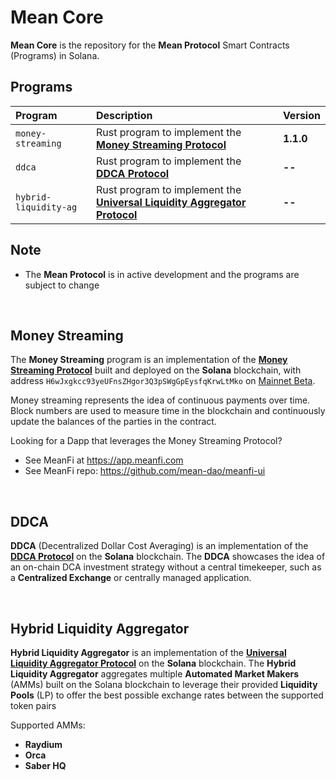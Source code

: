 # Mean Core

**Mean Core** is the repository for the **Mean Protocol** Smart Contracts (Programs) in Solana.

<h2>Programs</h2>

| Program | Description | Version
| :-- | :-- | :--|
| `money-streaming` | Rust program to implement the **[Money Streaming Protocol](https://docs.google.com/document/d/19W5V2B8eyFIocccgSP4orn6Wi1El07LQSyaT7yw6hMQ)** | **1.1.0** |
| `ddca` | Rust program to implement the **[DDCA Protocol]()** | **--** |
| `hybrid-liquidity-ag` | Rust program to implement the **[Universal Liquidity Aggregator Protocol]()** | **--**

<h2>Note</h2>

* The **Mean Protocol** is in active development and the programs are subject to change

<br/>
<h2>Money Streaming</h2>

The **Money Streaming** program is an implementation of the **[Money Streaming Protocol](https://docs.google.com/document/d/19W5V2B8eyFIocccgSP4orn6Wi1El07LQSyaT7yw6hMQ)** built and deployed on the **Solana** blockchain, with address `H6wJxgkcc93yeUFnsZHgor3Q3pSWgGpEysfqKrwLtMko` on [Mainnet Beta](https://explorer.solana.com/address/H6wJxgkcc93yeUFnsZHgor3Q3pSWgGpEysfqKrwLtMko).

Money streaming represents the idea of continuous payments over time. Block numbers are used to measure time in the blockchain and continuously update the balances of the parties in the contract.

Looking for a Dapp that leverages the Money Streaming Protocol?
* See MeanFi at https://app.meanfi.com
* See MeanFi repo: https://github.com/mean-dao/meanfi-ui

<br/>
<h2>DDCA</h2>

**DDCA** (Decentralized Dollar Cost Averaging) is an implementation of the **[DDCA Protocol]()** on the **Solana** blockchain.
The **DDCA** showcases the idea of an on-chain DCA investment strategy without a central timekeeper, such as a **Centralized Exchange** or centrally managed application.

<br/>
<h2>Hybrid Liquidity Aggregator</h2>

**Hybrid Liquidity Aggregator** is an implementation of the **[Universal Liquidity Aggregator Protocol]()** on the **Solana** blockchain.
The **Hybrid Liquidity Aggregator** aggregates multiple **Automated Market Makers** (AMMs) built on the Solana blockchain to leverage their provided **Liquidity Pools** (LP) to offer the best possible exchange rates between the supported token pairs

Supported AMMs:

* **Raydium**
* **Orca**
* **Saber HQ**
